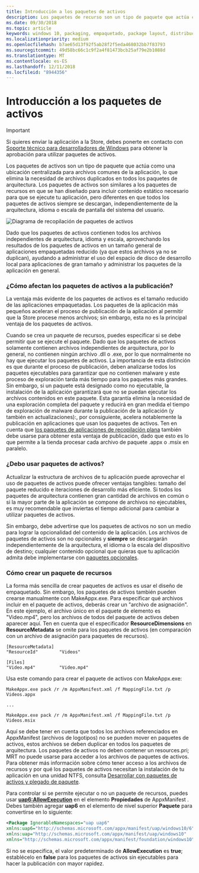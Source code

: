 ```yaml
---
title: Introducción a los paquetes de activos
description: Los paquetes de recurso son un tipo de paquete que actúa como una ubicación centralizada para archivos comunes de la aplicación, lo que elimina la necesidad de archivos duplicados en todos los paquetes de arquitectura.
ms.date: 09/30/2018
ms.topic: article
keywords: windows 10, packaging, empaquetado, package layout, distribución de paquete, asset package, paquete de recursos
ms.localizationpriority: medium
ms.openlocfilehash: b7ae65d13f92f5ab28f2f5eda468032bb7f83793
ms.sourcegitcommit: 49d58bc66c1c9f2a4f81473bcb25af79e2b1088d
ms.translationtype: MT
ms.contentlocale: es-ES
ms.lasthandoff: 12/11/2018
ms.locfileid: "8944356"
---
```

# <a name="introduction-to-asset-packages"></a>Introducción a los paquetes de activos

> [!IMPORTANT]
> Si quieres enviar la aplicación a la Store, debes ponerte en contacto con [Soporte técnico para desarrolladores de Windows](https://developer.microsoft.com/windows/support) para obtener la aprobación para utilizar paquetes de activos.

Los paquetes de activos son un tipo de paquete que actúa como una ubicación centralizada para archivos comunes de la aplicación, lo que elimina la necesidad de archivos duplicados en todos los paquetes de arquitectura. Los paquetes de activos son similares a los paquetes de recursos en que se han diseñado para incluir contenido estático necesario para que se ejecute tu aplicación, pero diferentes en que todos los paquetes de activos siempre se descargan, independientemente de la arquitectura, idioma o escala de pantalla del sistema del usuario.

![Diagrama de recopilación de paquetes de activos](images/primary-bundle.png)

Dado que los paquetes de activos contienen todos los archivos independientes de arquitectura, idioma y escala, aprovechando los resultados de los paquetes de activos en un tamaño general de aplicaciones empaquetadas reducido (ya que estos archivos ya no se duplican), ayudando a administrar el uso del espacio de disco de desarrollo local para aplicaciones de gran tamaño y administrar los paquetes de la aplicación en general. 

### <a name="how-do-asset-packages-affect-publishing"></a>¿Cómo afectan los paquetes de activos a la publicación?
La ventaja más evidente de los paquetes de activos es el tamaño reducido de las aplicaciones empaquetadas. Los paquetes de la aplicación más pequeños aceleran el proceso de publicación de la aplicación al permitir que la Store procese menos archivos; sin embargo, esta no es la principal ventaja de los paquetes de activos.

Cuando se crea un paquete de recursos, puedes especificar si se debe permitir que se ejecute el paquete. Dado que los paquetes de activos solamente contienen archivos independientes de arquitectura, por lo general, no contienen ningún archivo .dll o .exe, por lo que normalmente no hay que ejecutar los paquetes de activos. La importancia de esta distinción es que durante el proceso de publicación, deben analizarse todos los paquetes ejecutables para garantizar que no contienen malware y este proceso de exploración tarda más tiempo para los paquetes más grandes. Sin embargo, si un paquete está designado como no ejecutable, la instalación de la aplicación garantizará que no se puedan ejecutar los archivos contenidos en este paquete. Esta garantía elimina la necesidad de una exploración completa del paquete y reducirá en gran medida el tiempo de exploración de malware durante la publicación de la aplicación (y también en actualizaciones):, por consiguiente, acelera notablemente la publicación en aplicaciones que usan los paquetes de activos. Ten en cuenta que [los paquetes de aplicaciones de recopilación plana](flat-bundles.md) también debe usarse para obtener esta ventaja de publicación, dado que esto es lo que permite a la tienda procesar cada archivo de paquete .appx o .msix en paralelo. 


### <a name="should-i-use-asset-packages"></a>¿Debo usar paquetes de activos?
Actualizar la estructura de archivos de tu aplicación puede aprovechar el uso de paquetes de activos puede ofrecer ventajas tangibles: tamaño del paquete reducido e iteraciones de desarrollo más eficiente. Si todos los paquetes de arquitectura contienen gran cantidad de archivos en común o si la mayor parte de la aplicación se compone de archivos no ejecutables, es muy recomendable que inviertas el tiempo adicional para cambiar a utilizar paquetes de activos.

Sin embargo, debe advertirse que los paquetes de activos no son un medio para lograr la opcionalidad del contenido de la aplicación. Los archivos de paquetes de activos son no opcionales y **siempre** se descargarán independientemente de la arquitectura, el idioma o la escala del dispositivo de destino; cualquier contenido opcional que quieras que tu aplicación admita debe implementarse con [paquetes opcionales](optional-packages.md). 


### <a name="how-to-create-an-asset-package"></a>Cómo crear un paquete de recursos
La forma más sencilla de crear paquetes de activos es usar el diseño de empaquetado. Sin embargo, los paquetes de activos también pueden crearse manualmente con MakeAppx.exe. Para especificar qué archivos incluir en el paquete de activos, deberás crear un "archivo de asignación". En este ejemplo, el archivo único en el paquete de elemento es "Video.mp4", pero los archivos de todos del paquete de activos deben aparecer aquí. Ten en cuenta que el especificador **ResourceDimensions** en **ResourceMetadata** se omite para los paquetes de activos (en comparación con un archivo de asignación para paquetes de recursos).

```example 
[ResourceMetadata]
"ResourceId"        "Videos"

[Files]
"Video.mp4"         "Video.mp4"
```

Usa este comando para crear el paquete de activos con MakeAppx.exe: 

```syntax 
MakeAppx.exe pack /r /m AppxManifest.xml /f MappingFile.txt /p Videos.appx

...

MakeAppx.exe pack /r /m AppxManifest.xml /f MappingFile.txt /p Videos.msix

```
Aquí se debe tener en cuenta que todos los archivos referenciados en AppxManifest (archivos de logotipos) no se pueden mover en paquetes de activos, estos archivos se deben duplicar en todos los paquetes de arquitectura. Los paquetes de activos no deben contener un resources.pri; MRT no puede usarse para acceder a los archivos de paquetes de activos. Para obtener más información sobre cómo tener acceso a los archivos de recursos y por qué los paquetes de activos necesitan la instalación de tu aplicación en una unidad NTFS, consulta [Desarrollar con paquetes de activos y plegado de paquete](Package-Folding.md).

Para controlar si se permite ejecutar o no un paquete de recursos, puedes usar **[uap6:AllowExecution](https://docs.microsoft.com/uwp/schemas/appxpackage/uapmanifestschema/element-uap6-allowexecution)** en el elemento **Propiedades** de AppxManifest . Debes también agregar **uap6** en el elemento de nivel superior **Paquete** para convertirse en lo siguiente: 

```XML
<Package IgnorableNamespaces="uap uap6" 
xmlns:uap6="http://schemas.microsoft.com/appx/manifest/uap/windows10/6" 
xmlns:uap="http://schemas.microsoft.com/appx/manifest/uap/windows10" 
xmlns="http://schemas.microsoft.com/appx/manifest/foundation/windows10">
```

 Si no se especifica, el valor predeterminado de **AllowExecution** es **true**; establécelo en **false** para los paquetes de activos sin ejecutables para hacer la publicación con mayor rapidez.  



